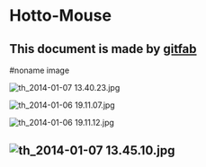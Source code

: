 # Hotto-Mouse
## 
This document is made by [gitfab](http://gitfab.org)
---
#noname image

![th_2014-01-07 13.40.23.jpg](https://raw.github.com/keroxp/Hotto-Mouse/master/gitfab/resources/th_2014-01-07-13.40.23.jpg)

![th_2014-01-06 19.11.07.jpg](https://raw.github.com/keroxp/Hotto-Mouse/master/gitfab/resources/th_2014-01-06-19.11.07.jpg)

![th_2014-01-06 19.11.12.jpg](https://raw.github.com/keroxp/Hotto-Mouse/master/gitfab/resources/th_2014-01-06-19.11.12.jpg)

![th_2014-01-07 13.45.10.jpg](https://raw.github.com/keroxp/Hotto-Mouse/master/gitfab/resources/th_2014-01-07-13.45.10.jpg)
---
